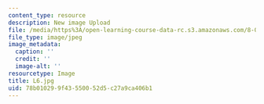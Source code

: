 ```yaml
---
content_type: resource
description: New image Upload
file: /media/https%3A/open-learning-course-data-rc.s3.amazonaws.com/8-03sc-physics-iii-vibrations-and-waves-fall-2016/78b010299f43550052d5c27a9ca406b1_L6.jpg
file_type: image/jpeg
image_metadata:
  caption: ''
  credit: ''
  image-alt: ''
resourcetype: Image
title: L6.jpg
uid: 78b01029-9f43-5500-52d5-c27a9ca406b1
---
```

